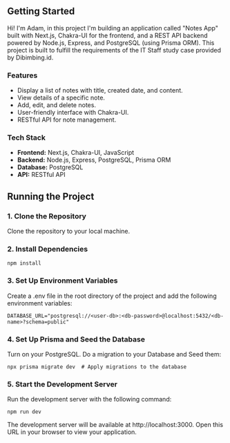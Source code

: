 
## Getting Started

Hi! I'm Adam, in this project I'm building an application called "Notes App" built with Next.js, Chakra-UI for the frontend, and a REST API backend powered by Node.js, Express, and PostgreSQL (using Prisma ORM). This project is built to fulfill the requirements of the IT Staff study case provided by Dibimbing.id.

 ### Features

- Display a list of notes with title, created date, and content.
- View details of a specific note.
- Add, edit, and delete notes.
- User-friendly interface with Chakra-UI.
- RESTful API for note management.

### Tech Stack

- **Frontend:** Next.js, Chakra-UI, JavaScript
- **Backend:** Node.js, Express, PostgreSQL, Prisma ORM
- **Database:** PostgreSQL
- **API:** RESTful API

## Running the Project

### 1. Clone the Repository

Clone the repository to your local machine.

### 2. Install Dependencies

```
npm install
```

### 3. Set Up Environment Variables

Create a .env file in the root directory of the project and add the following environment variables:
```
DATABASE_URL="postgresql://<user-db>:<db-password>@localhost:5432/<db-name>?schema=public"
```

### 4. Set Up Prisma and Seed the Database

Turn on your PostgreSQL. Do a migration to your Database and Seed them:

```
npx prisma migrate dev  # Apply migrations to the database
```

### 5. Start the Development Server

Run the development server with the following command:

```
npm run dev
```
The development server will be available at http://localhost:3000. Open this URL in your browser to view your application.

